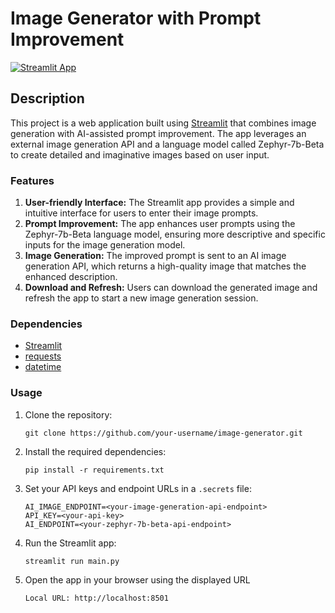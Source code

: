 # Image Generator with Prompt Improvement

[![Streamlit App](https://static.streamlit.io/badges/streamlit_badge_black_white.svg)](https://share.streamlit.io/your-username/image-generator/main.py)

## Description

This project is a web application built using [Streamlit](https://streamlit.io/) that combines image generation with AI-assisted prompt improvement. The app leverages an external image generation API and a language model called Zephyr-7b-Beta to create detailed and imaginative images based on user input.

### Features

1. **User-friendly Interface:** The Streamlit app provides a simple and intuitive interface for users to enter their image prompts.
2. **Prompt Improvement:** The app enhances user prompts using the Zephyr-7b-Beta language model, ensuring more descriptive and specific inputs for the image generation model.
3. **Image Generation:** The improved prompt is sent to an AI image generation API, which returns a high-quality image that matches the enhanced description.
4. **Download and Refresh:** Users can download the generated image and refresh the app to start a new image generation session.

### Dependencies

- [Streamlit](https://streamlit.io/)
- [requests](https://docs.python-requests.org/en/master/)
- [datetime](https://docs.python.org/3/library/datetime.html)

### Usage

1. Clone the repository:
   ```
   git clone https://github.com/your-username/image-generator.git
   ```
2. Install the required dependencies:
   ```
   pip install -r requirements.txt
   ```
3. Set your API keys and endpoint URLs in a `.secrets` file:
   ```
   AI_IMAGE_ENDPOINT=<your-image-generation-api-endpoint>
   API_KEY=<your-api-key>
   AI_ENDPOINT=<your-zephyr-7b-beta-api-endpoint>
   ```
4. Run the Streamlit app:
   ```
   streamlit run main.py
   ```
5. Open the app in your browser using the displayed URL
   ```
   Local URL: http://localhost:8501
   ```
